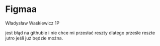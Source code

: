 # Figmaa
Władysław Waśkiewicz 1P

jest błąd na githubie i nie chce mi przesłać reszty dlatego prześle reszte jutro jeśli już będzie można.
